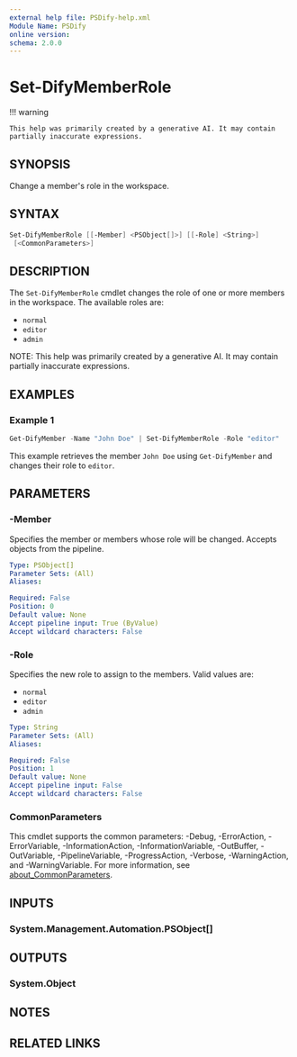 ```yaml
---
external help file: PSDify-help.xml
Module Name: PSDify
online version:
schema: 2.0.0
---
```


# Set-DifyMemberRole

!!! warning

    This help was primarily created by a generative AI. It may contain partially inaccurate expressions.

## SYNOPSIS

Change a member's role in the workspace.

## SYNTAX

```powershell
Set-DifyMemberRole [[-Member] <PSObject[]>] [[-Role] <String>]
 [<CommonParameters>]
```

## DESCRIPTION

The `Set-DifyMemberRole` cmdlet changes the role of one or more members in the workspace. The available roles are:

- `normal`
- `editor`
- `admin`

NOTE: This help was primarily created by a generative AI. It may contain partially inaccurate expressions.

## EXAMPLES

### Example 1

```powershell
Get-DifyMember -Name "John Doe" | Set-DifyMemberRole -Role "editor"
```

This example retrieves the member `John Doe` using `Get-DifyMember` and changes their role to `editor`.

## PARAMETERS

### -Member

Specifies the member or members whose role will be changed. Accepts objects from the pipeline.

```yaml
Type: PSObject[]
Parameter Sets: (All)
Aliases:

Required: False
Position: 0
Default value: None
Accept pipeline input: True (ByValue)
Accept wildcard characters: False
```

### -Role

Specifies the new role to assign to the members. Valid values are:

- `normal`
- `editor`
- `admin`

```yaml
Type: String
Parameter Sets: (All)
Aliases:

Required: False
Position: 1
Default value: None
Accept pipeline input: False
Accept wildcard characters: False
```

### CommonParameters

This cmdlet supports the common parameters: -Debug, -ErrorAction, -ErrorVariable, -InformationAction, -InformationVariable, -OutBuffer, -OutVariable, -PipelineVariable, -ProgressAction, -Verbose, -WarningAction, and -WarningVariable. For more information, see [about_CommonParameters](http://go.microsoft.com/fwlink/?LinkID=113216).

## INPUTS

### System.Management.Automation.PSObject[]

## OUTPUTS

### System.Object

## NOTES

## RELATED LINKS
